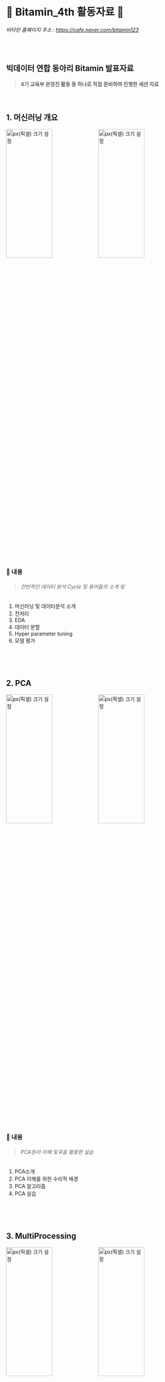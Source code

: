 # :tangerine: Bitamin_4th 활동자료 :tangerine:
###### 비타민 홈페이지 주소 : https://cafe.naver.com/bitamin123

<br>

## 빅데이터 연합 동아리 Bitamin 발표자료        
> #### 4기 교육부 운영진 활동 중 하나로 **직접** 준비하여 진행한 세션 자료

<br>

## 1. **머신러닝 개요**

<img src="https://user-images.githubusercontent.com/61648914/89807035-e8666200-db72-11ea-8a9a-d9d0a5d4d549.png" width="50%" height="30%" title="px(픽셀) 크기 설정"><img src="https://user-images.githubusercontent.com/61648914/89807112-0df36b80-db73-11ea-9a6a-4f8613761883.png" width="50%" height="30%" title="px(픽셀) 크기 설정">

### :memo: 내용
> ###### 전반적인 데이터 분석 Cycle 및 용어들의 소개 및 

1. 머신러닝 및 데이터분석 소개
2. 전처리
3. EDA
4. 데이터 분할
5. Hyper parameter tuning
6. 모델 평가

<br>
<br>
<br>

## 2. **PCA**

<img src="https://user-images.githubusercontent.com/61648914/89807707-fe285700-db73-11ea-9d9c-ab3f2555cadc.png" width="50%" height="30%" title="px(픽셀) 크기 설정"><img src="https://user-images.githubusercontent.com/61648914/89807819-231cca00-db74-11ea-951b-8303cd41f943.png" width="50%" height="30%" title="px(픽셀) 크기 설정">

### :memo: 내용
> ###### PCA원리 이해 및 R을 활용한 실습

1. PCA소개
2. PCA 이해를 위한 수리적 배경
3. PCA 알고리즘
4. PCA 실습

<br>
<br>
<br>

## 3. **MultiProcessing**

<img src="https://user-images.githubusercontent.com/61648914/89808417-1056c500-db75-11ea-8e3d-49bd6b44cc3f.png" width="50%" height="30%" title="px(픽셀) 크기 설정"><img src="https://user-images.githubusercontent.com/61648914/89808480-2e242a00-db75-11ea-8322-db710b71244e.png" width="50%" height="30%" title="px(픽셀) 크기 설정">

### :memo: 내용
> ###### R을 활용한 Multiprocessing과 h2o 패키지를 활용한 병렬처리 모델링

1. 병렬처리 소개 및 실습
2. h2o 소개 및 실습
